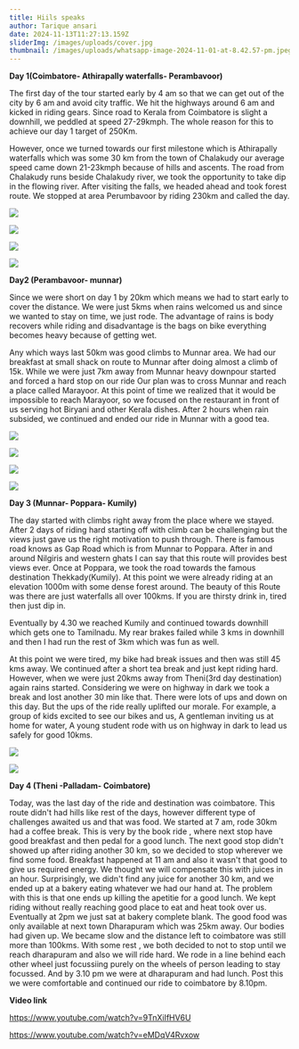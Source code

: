 ```yaml
---
title: Hiils speaks
author: Tarique ansari
date: 2024-11-13T11:27:13.159Z
sliderImg: /images/uploads/cover.jpg
thumbnail: /images/uploads/whatsapp-image-2024-11-01-at-8.42.57-pm.jpeg
---
```

**Day 1(Coimbatore- Athirapally waterfalls- Perambavoor)**

The first day of the tour started early by 4 am so that we can get out of the city by 6 am and avoid city traffic. We hit the highways around 6 am and kicked in riding gears. Since road to Kerala from Coimbatore is slight a downhill, we peddled at speed 27-29kmph. The whole reason for this to achieve our day 1 target of 250Km.

However, once we turned towards our first milestone which is Athirapally waterfalls which was some 30 km from the town of Chalakudy our average speed came down 21-23kmph because of hills and ascents. The road from Chalakudy runs beside Chalakudy river, we took the opportunity to take dip in the flowing river. After visiting the falls, we headed ahead and took forest route. We stopped at area Perumbavoor by riding 230km and called the day.

![](/images/uploads/img_20241103_081843.jpg)

![](/images/uploads/img_20241102_061423.jpg)

![](/images/uploads/img_20241101_065218.jpg)

![](/images/uploads/whatsapp-image-2024-11-10-at-8.23.40-pm-1-.jpeg)

**Day2 (Perambavoor- munnar)**

Since we were short on day 1 by 20km which means we had to start early to cover the distance. We were just 5kms when rains welcomed us and since we wanted to stay on time, we just rode. The advantage of rains is body recovers while riding and disadvantage is the bags on bike everything becomes heavy because of getting wet. 

Any which ways last 50km was good climbs to Munnar area. We had our breakfast at small shack on route to Munnar after doing almost a climb of 15k. While we were just 7km away from Munnar heavy downpour started and forced a hard stop on our ride Our plan was to cross Munnar and reach a place called Marayoor. At this point of time we realized that it would be impossible to reach Marayoor, so we focused on the restaurant in front of us serving hot Biryani and other Kerala dishes. After 2 hours when rain subsided, we continued and ended our ride in Munnar with a good tea. 

![](/images/uploads/whatsapp-image-2024-11-10-at-8.23.40-pm-4-.jpeg)

![](/images/uploads/whatsapp-image-2024-11-02-at-11.19.02-pm.jpeg)

![](/images/uploads/whatsapp-image-2024-11-10-at-8.23.40-pm-2-.jpeg)

![](/images/uploads/screenshot-2024-11-13-at-5.26.22 pm.png)

**Day 3 (Munnar- Poppara- Kumily)**

The day started with climbs right away from the place where we stayed. After 2 days of riding hard starting off with climb can be challenging but the views just gave us the right motivation to push through. There is famous road knows as Gap Road which is from Munnar to Poppara. After in and around Nilgiris and western ghats I can say that this route will provides best views ever. Once at Poppara, we took the road towards the famous destination Thekkady(Kumily). At this point we were already riding at an elevation 1000m with some dense forest around. The beauty of this Route was there are just waterfalls all over 100kms. If you are thirsty drink in, tired then just dip in.

Eventually by 4.30 we reached Kumily and continued towards downhill which gets one to Tamilnadu. My rear brakes failed while 3 kms in downhill and then I had run the rest of 3km which was fun as well.

At this point we were tired, my bike had break issues and then was still 45 kms away. We continued after a short tea break and just kept riding hard. However, when we were just 20kms away from Theni(3rd day destination) again rains started. Considering we were on highway in dark we took a break and lost another 30 min like that. There were lots of ups and down on this day. But the ups of the ride really uplifted our morale. For example, a group of kids excited to see our bikes and us, A gentleman inviting us at home for water, A young student rode with us on highway in dark to lead us safely for good 10kms. 

![](/images/uploads/img_20241102_081742.jpg)

![](/images/uploads/img_20241101_172352.jpg)

**D﻿ay 4 (Theni -Palladam- Coimbatore)**

T﻿oday, was the last day of the ride and destination was coimbatore. This route didn't had hills like rest of the days, however different type of challenges awaited us and that was food. We started at 7 am, rode 30km had a coffee break. This is very by the book ride , where next stop have good breakfast and then pedal for a good lunch. The next good stop didn't showed up after riding another 30 km, so we decided to stop wherever we find some food. Breakfast happened at 11 am and also it wasn't that good to give us required energy. We thought we will compensate this with juices in an hour. Surprisingly, we didn't find any juice for another 30 km, and we ended up at a bakery eating whatever we had our hand at. The problem with this is that one ends up killing the apetitie for a good lunch. We kept riding without really reaching good place to eat and heat took over us. Eventually at 2pm we just sat at bakery complete blank. The good food was only available at next town Dharapuram which was 25km away. Our bodies had given up. We became slow and the distance left to coimbatore was still more than 100kms. With some rest , we both decided to not to stop until we reach dharapuram and also we will ride hard. We rode in a line behind each other wheel just focussiing purely on the wheels of person leading to stay focussed. And by 3.10 pm we were at dharapuram and had lunch. Post this we were comfortable and continued our ride to coimbatore by 8.10pm.

**V﻿ideo link**

<https://www.youtube.com/watch?v=9TnXiIfHV6U>

<https://www.youtube.com/watch?v=eMDqV4Rvxow>